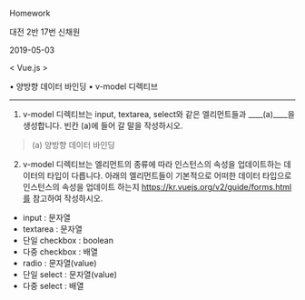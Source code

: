 Homework

대전 2반 17번 신채원

2019-05-03

< Vue.js >

• 양방향 데이터 바인딩
• v-model 디렉티브

----

1. v-model 디렉티브는 input, textarea, select와 같은 엘리먼트들과 ____(a)____을 생성합니다. 빈칸 (a)에 들어
   갈 말을 작성하시오.

> (a) 양방향 데이터 바인딩



2. v-model 디렉티브는 엘리먼트의 종류에 따라 인스턴스의 속성을 업데이트하는 데이터의 타입이 다릅니다.
    아래의 엘리먼트들이 기본적으로 어떠한 데이터 타입으로 인스턴스의 속성을 업데이트 하는지
    https://kr.vuejs.org/v2/guide/forms.html를 참고하여 작성하시오.
- input : 문자열
- textarea : 문자열 
- 단일 checkbox : boolean
- 다중 checkbox : 배열
- radio : 문자열(value)
- 단일 select : 문자열(value)
- 다중 select : 배열